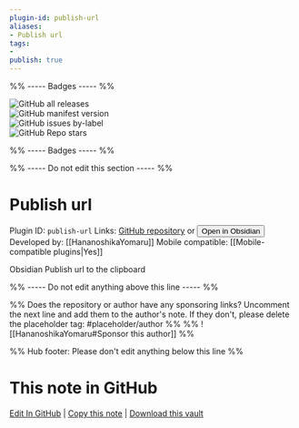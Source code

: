 ```yaml
---
plugin-id: publish-url
aliases:
- Publish url
tags: 
- 
publish: true
---
```


%% ----- Badges ----- %%

![GitHub all releases](https://img.shields.io/github/downloads/HananoshikaYomaru/obsidian-publish-url/total?color=573E7A&logo=github&style=for-the-badge)   
![GitHub manifest version](https://img.shields.io/github/manifest-json/v/HananoshikaYomaru/obsidian-publish-url?color=573E7A&logo=github&style=for-the-badge)   
![GitHub issues by-label](https://img.shields.io/github/issues/HananoshikaYomaru/obsidian-publish-url/help%20wanted?color=573E7A&logo=github&style=for-the-badge)   
![GitHub Repo stars](https://img.shields.io/github/stars/HananoshikaYomaru/obsidian-publish-url?color=573E7A&logo=github&style=for-the-badge)

%% ----- Badges ----- %%

%% ----- Do not edit this section ----- %%

# Publish url

Plugin ID: `publish-url`
Links: [GitHub repository](https://github.com/HananoshikaYomaru/obsidian-publish-url) or [<button id=HH>Open in Obsidian</button>](obsidian://show-plugin?id=publish-url)
Developed by: [[HananoshikaYomaru]]
Mobile compatible: [[Mobile-compatible plugins|Yes]]

Obsidian Publish url to the clipboard

%% ----- Do not edit anything above this line ----- %% 

%% Does the repository or author have any sponsoring links? Uncomment the next line and add them to the author's note. If they don't, please delete the placeholder tag: #placeholder/author %%
%% ![[HananoshikaYomaru#Sponsor this author]] %%

%% Hub footer: Please don't edit anything below this line %%

# This note in GitHub

<span class="git-footer">[Edit In GitHub](https://github.dev/obsidian-community/obsidian-hub/blob/main/02%20-%20Community%20Expansions/02.05%20All%20Community%20Expansions/Plugins/publish-url.md "git-hub-edit-note") | [Copy this note](https://raw.githubusercontent.com/obsidian-community/obsidian-hub/main/02%20-%20Community%20Expansions/02.05%20All%20Community%20Expansions/Plugins/publish-url.md "git-hub-copy-note") | [Download this vault](https://github.com/obsidian-community/obsidian-hub/archive/refs/heads/main.zip "git-hub-download-vault") </span>
